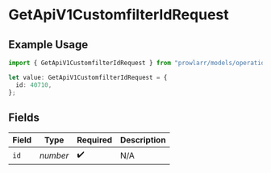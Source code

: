 # GetApiV1CustomfilterIdRequest

## Example Usage

```typescript
import { GetApiV1CustomfilterIdRequest } from "prowlarr/models/operations";

let value: GetApiV1CustomfilterIdRequest = {
  id: 40710,
};
```

## Fields

| Field              | Type               | Required           | Description        |
| ------------------ | ------------------ | ------------------ | ------------------ |
| `id`               | *number*           | :heavy_check_mark: | N/A                |